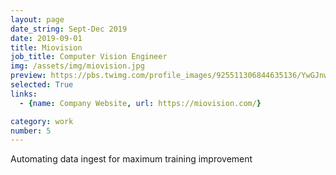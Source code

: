 ```yaml
---
layout: page
date_string: Sept-Dec 2019
date: 2019-09-01
title: Miovision
job_title: Computer Vision Engineer
img: /assets/img/miovision.jpg
preview: https://pbs.twimg.com/profile_images/925511306844635136/YwGJnw20_400x400.jpg
selected: True
links:
  - {name: Company Website, url: https://miovision.com/}

category: work
number: 5
---
```


Automating data ingest for maximum training improvement
